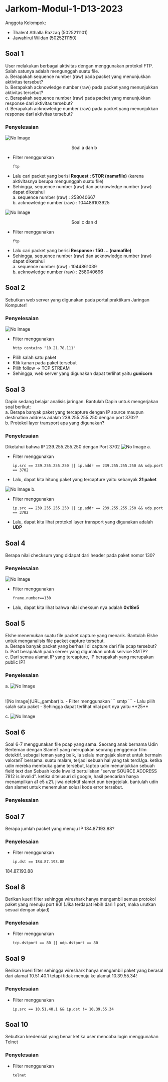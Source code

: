 # Jarkom-Modul-1-D13-2023

Anggota Kelompok:
- Thalent Athalla Razzaq (5025211101)
- Jawahirul Wildan (5025211150)

## Soal 1
User melakukan berbagai aktivitas dengan menggunakan protokol FTP. Salah satunya adalah mengunggah suatu file.<br />
a. Berapakah sequence number (raw) pada packet yang menunjukkan aktivitas tersebut? <br />
b. Berapakah acknowledge number (raw) pada packet yang menunjukkan aktivitas tersebut? <br />
c. Berapakah sequence number (raw) pada packet yang menunjukkan response dari aktivitas tersebut?<br />
d. Berapakah acknowledge number (raw) pada packet yang menunjukkan response dari aktivitas tersebut?<br />

### Penyelesaian
![No Image](https://github.com/jawahirulwildan/Jarkom-Modul-1-D13-2023/blob/main/img/1a.png)
<p align="center">
Soal a dan b
</p>

- Filter menggunakan
  ```
  ftp
  ```
- Lalu cari packet yang berisi **Request : STOR (namafile)** (karena aktivitasnya berupa mengunggah suatu file)
- Sehingga, sequence number (raw) dan acknowledge number (raw) dapat diketahui<br />
a. sequence number (raw) : 258040667<br />
b. acknowledge number (raw) : 104486103925<br />

![No Image](https://github.com/jawahirulwildan/Jarkom-Modul-1-D13-2023/blob/main/img/1cd.png)
<p align="center">
Soal c dan d
</p>

- Filter menggunakan
  ```
  ftp
  ```
- Lalu cari packet yang berisi **Response : 150 ... (namafile)**
- Sehingga, sequence number (raw) dan acknowledge number (raw) dapat diketahui<br />
a. sequence number (raw) : 1044861039<br />
b. acknowledge number (raw) : 258040696<br />

## Soal 2
Sebutkan web server yang digunakan pada portal praktikum Jaringan Komputer!
### Penyelesaian
![No Image](https://github.com/jawahirulwildan/Jarkom-Modul-1-D13-2023/blob/main/img/2.png)

- Filter menggunakan
  ```
  http contains "10.21.78.111"
  ```
- Pilih salah satu paket
- Klik kanan pada paket tersebut
- Pilih follow -> TCP STREAM
- Sehingga, web server yang digunakan dapat terlihat yaitu **gunicorn**

## Soal 3
Dapin sedang belajar analisis jaringan. Bantulah Dapin untuk mengerjakan soal berikut:<br />
a. Berapa banyak paket yang tercapture dengan IP source maupun destination address adalah 239.255.255.250 dengan port 3702?<br />
b. Protokol layer transport apa yang digunakan?<br />
### Penyelesaian
Diketahui bahwa IP 239.255.255.250 dengan Port 3702
![No Image](https://github.com/jawahirulwildan/Jarkom-Modul-1-D13-2023/blob/main/img/3.png)
a. 
- Filter menggunakan
  ```
  ip.src == 239.255.255.250 || ip.addr == 239.255.255.250 && udp.port == 3702
  ```
- Lalu, dapat kita hitung paket yang tercapture yaitu sebanyak **21 paket**<br />

![No Image](https://github.com/jawahirulwildan/Jarkom-Modul-1-D13-2023/blob/main/img/3.png)
b.  
- Filter menggunakan
  ```
  ip.src == 239.255.255.250 || ip.addr == 239.255.255.250 && udp.port == 3702
  ```
- Lalu, dapat kita lihat protokol layer transport yang digunakan adalah **UDP**


## Soal 4
Berapa nilai checksum yang didapat dari header pada paket nomor 130?
### Penyelesaian
![No Image](https://github.com/jawahirulwildan/Jarkom-Modul-1-D13-2023/blob/main/img/4.png)

- Filter menggunakan
  ```
  frame.number==130
  ```
- Lalu, dapat kita lihat bahwa nilai cheksum nya adalah **0x18e5**

## Soal 5
Elshe menemukan suatu file packet capture yang menarik. Bantulah Elshe untuk menganalisis file packet capture tersebut.<br />
a. Berapa banyak packet yang berhasil di capture dari file pcap tersebut?<br />
b. Port berapakah pada server yang digunakan untuk service SMTP?<br />
c. Dari semua alamat IP yang tercapture, IP berapakah yang merupakan public IP?<br />
### Penyelesaian

a. ![No Image](URL_gambar)

<br />
![No Image](URL_gambar)
b.
- Filter menggunakan
  ```
  smtp
  ```
- Lalu pilih salah satu paket
- Sehingga dapat terlihat nilai port nya yaitu **25**

c. ![No Image](URL_gambar)


## Soal 6
Soal 6-7 menggunakan file pcap yang sama.
Seorang anak bernama Udin Berteman dengan SlameT yang merupakan seorang penggemar film detektif. sebagai teman yang baik, Ia selalu mengajak slamet untuk bermain valoranT bersama. suatu malam, terjadi sebuah hal yang tak terdUga. ketika udin mereka membuka game tersebut, laptop udin menunjukkan sebuah field text dan Sebuah kode Invalid bertuliskan "server SOURCE ADDRESS 7812 is invalid". ketika ditelusuri di google, hasil pencarian hanya menampilkan a1 e5 u21. jiwa detektif slamet pun bergejolak. bantulah udin dan slamet untuk menemukan solusi kode error tersebut.
### Penyelesaian

## Soal 7
Berapa jumlah packet yang menuju IP 184.87.193.88?
### Penyelesaian
- Filter menggunakan
  ```
  ip.dst == 184.87.193.88
  ```
184.87.193.88

## Soal 8
Berikan kueri filter sehingga wireshark hanya mengambil semua protokol paket yang menuju port 80! (Jika terdapat lebih dari 1 port, maka urutkan sesuai dengan abjad)
### Penyelesaian
- Filter menggunakan
  ```
  tcp.dstport == 80 || udp.dstport == 80
  ```

## Soal 9
Berikan kueri filter sehingga wireshark hanya mengambil paket yang berasal dari alamat 10.51.40.1 tetapi tidak menuju ke alamat 10.39.55.34!
### Penyelesaian
- Filter menggunakan
  ```
  ip.src == 10.51.40.1 && ip.dst != 10.39.55.34
  ```
## Soal 10
Sebutkan kredensial yang benar ketika user mencoba login menggunakan Telnet
### Penyelesaian
- Filter menggunakan
  ```
  telnet
  ```
